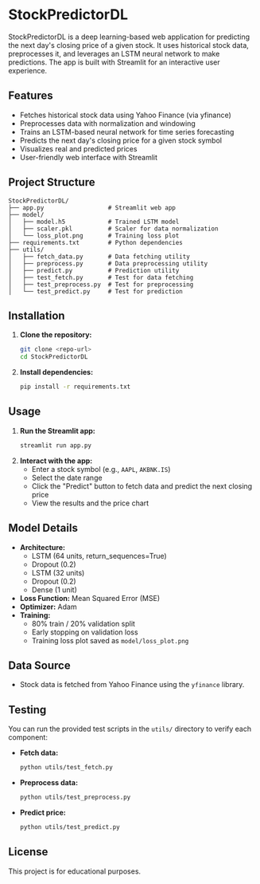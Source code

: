 # StockPredictorDL

StockPredictorDL is a deep learning-based web application for predicting the next day's closing price of a given stock. It uses historical stock data, preprocesses it, and leverages an LSTM neural network to make predictions. The app is built with Streamlit for an interactive user experience.

## Features
- Fetches historical stock data using Yahoo Finance (via yfinance)
- Preprocesses data with normalization and windowing
- Trains an LSTM-based neural network for time series forecasting
- Predicts the next day's closing price for a given stock symbol
- Visualizes real and predicted prices
- User-friendly web interface with Streamlit

## Project Structure
```
StockPredictorDL/
├── app.py                  # Streamlit web app
├── model/
│   ├── model.h5            # Trained LSTM model
│   ├── scaler.pkl          # Scaler for data normalization
│   └── loss_plot.png       # Training loss plot
├── requirements.txt        # Python dependencies
├── utils/
│   ├── fetch_data.py       # Data fetching utility
│   ├── preprocess.py       # Data preprocessing utility
│   ├── predict.py          # Prediction utility
│   ├── test_fetch.py       # Test for data fetching
│   ├── test_preprocess.py  # Test for preprocessing
│   └── test_predict.py     # Test for prediction
```

## Installation
1. **Clone the repository:**
   ```bash
   git clone <repo-url>
   cd StockPredictorDL
   ```
2. **Install dependencies:**
   ```bash
   pip install -r requirements.txt
   ```

## Usage
1. **Run the Streamlit app:**
   ```bash
   streamlit run app.py
   ```
2. **Interact with the app:**
   - Enter a stock symbol (e.g., `AAPL`, `AKBNK.IS`)
   - Select the date range
   - Click the "Predict" button to fetch data and predict the next closing price
   - View the results and the price chart

## Model Details
- **Architecture:**
  - LSTM (64 units, return_sequences=True)
  - Dropout (0.2)
  - LSTM (32 units)
  - Dropout (0.2)
  - Dense (1 unit)
- **Loss Function:** Mean Squared Error (MSE)
- **Optimizer:** Adam
- **Training:**
  - 80% train / 20% validation split
  - Early stopping on validation loss
  - Training loss plot saved as `model/loss_plot.png`

## Data Source
- Stock data is fetched from Yahoo Finance using the `yfinance` library.

## Testing
You can run the provided test scripts in the `utils/` directory to verify each component:

- **Fetch data:**
  ```bash
  python utils/test_fetch.py
  ```
- **Preprocess data:**
  ```bash
  python utils/test_preprocess.py
  ```
- **Predict price:**
  ```bash
  python utils/test_predict.py
  ```

## License
This project is for educational purposes. 